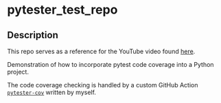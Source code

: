 # pytester_test_repo

## Description
This repo serves as a reference for the YouTube video found [here](https://www.youtube.com/watch?v=OOZtW3iF0is&list=PL0dOL8Z7pG3J6t1pqRQiNarBGY-ZnIJcq&index=3).

Demonstration of how to incorporate pytest code coverage into a Python project.


The code coverage checking is handled by a custom GitHub Action [`pytester-cov`](https://github.com/marketplace/actions/pytester-cov) written by myself.
